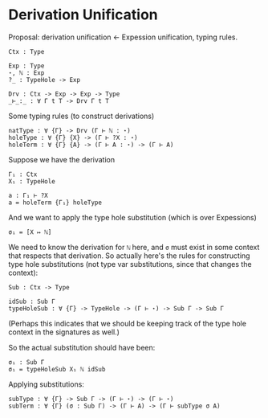 # Derivation Unification

Proposal: derivation unification <- Expession unification, typing rules.

```
Ctx : Type

Exp : Type
⋆, ℕ : Exp
?_ : TypeHole -> Exp

Drv : Ctx -> Exp -> Exp -> Type
_⊢_:_ : ∀ Γ t T -> Drv Γ t T
```

Some typing rules (to construct derivations)
```
natType : ∀ {Γ} -> Drv (Γ ⊢ ℕ : ⋆)
holeType : ∀ {Γ} {X} -> (Γ ⊢ ?X : ⋆)
holeTerm : ∀ {Γ} {A} -> (Γ ⊢ A : ⋆) -> (Γ ⊢ A)
```

Suppose we have the derivation
```
Γ₁ : Ctx
X₁ : TypeHole

a : Γ₁ ⊢ ?X
a = holeTerm {Γ₁} holeType
```
And we want to apply the type hole substitution (which is over Expessions)
```
σ₁ = [X ↦ ℕ]
```
We need to know the derivation for `ℕ` here, and `σ` must exist in some context
that respects that derivation. So actually here's the rules for constructing
type hole substitutions (not type var substitutions, since that changes the
context):
```
Sub : Ctx -> Type

idSub : Sub Γ
typeHoleSub : ∀ {Γ} -> TypeHole -> (Γ ⊢ ⋆) -> Sub Γ -> Sub Γ
```
(Perhaps this indicates that we should be keeping track of the type hole context
in the signatures as well.)

So the actual substitution should have been:
```
σ₁ : Sub Γ
σ₁ = typeHoleSub X₁ ℕ idSub
```

Applying substitutions:
```
subType : ∀ {Γ} -> Sub Γ -> (Γ ⊢ ⋆) -> (Γ ⊢ ⋆)
subTerm : ∀ {Γ} (σ : Sub Γ) -> (Γ ⊢ A) -> (Γ ⊢ subType σ A)
```

